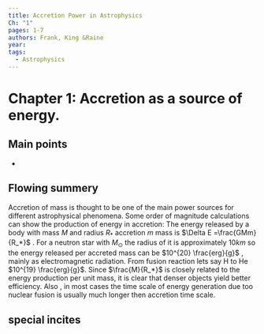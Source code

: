 ```yaml
---
title: Accretion Power in Astrophysics
Ch: "1"
pages: 1-7
authors: Frank, King &Raine
year: 
tags:
  - Astrophysics
---
```


# Chapter 1: Accretion as a source of energy.


## Main points
- 

## Flowing summery
Accretion of mass is thought to be one of the main power sources for different astrophysical phenomena.
Some order of magnitude calculations can show the production of energy in accretion:
The energy released by a body with mass $M$ and radius $R_*$ accretion $m$ mass is $\Delta E =\frac{GMm}{R_*}$ . For a neutron star with $M_\odot$  the radius of it is approximately $10km$ so the energy released per accreted mass can be $10^{20} \frac{erg}{g}$ , mainly as electromagnetic radiation. From fusion reaction  lets say H to He $10^{19} \frac{erg}{g}$.
Since $\frac{M}{R_*}$ is closely related to the energy production per unit mass, it is clear that denser objects yield better efficiency.
Also , in most cases the time scale of energy generation due too nuclear fusion is usually much longer then accretion time scale.


## special incites


